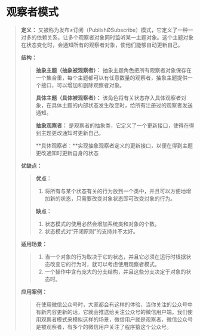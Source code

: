 

# 观察者模式

> **定义：** 又被称为发布≠订阅（PublishØSubscribe）模式，它定义了一种一对多的依赖关系，让多个观察者对象同时监听某一主题对象。这个主题对象在状态变化时，会通知所有的观察者对象，使他们能够自动更新自己。
>
> **结构：**
>
> > **抽象主题（抽象被观察者）：** 抽象主题角色把所有观察者对象保存在一个集合里，每个主题都可以有任意数量的观察者，抽象主题提供一个接口，可以增加和删除观察者对象。
> >
> > **具体主题（具体被观察者）：** 该角色将有关状态存入具体观察者对象，在具体主题的内部状态发生改变时，给所有注册过的观察者发送通知。
> >
> > **抽象观察者：** 是观察者的抽象类，它定义了一个更新接口，使得在得到主题更改通知时更新自己。
> >
> > **具体观察者：**实现抽象观察者定义的更新接口，以便在得到主题更改通知时更新自身的状态
>
> **优缺点：**
>
> > **优点：**
> >
> > 1. 将所有与某个状态有关的行为放到一个类中，并且可以方便地增加新的状态，只需要改变对象状态即可改变对象的行为。
> > 
> >**缺点：**
> > 
> >1. 状态模式的使用必然会增加系统类和对象的个数。
> > 3. 状态模式对“开闭原则”的支持并不太好。
> 
> **适用场景：**
>
> > 1. 当一个对象的行为取决于它的状态，并且它必须在运行时根据状态改变它的行为时，就可以考虑使用观察者模式。
>> 2. 一个操作中含有庞大的分支结构，并且这些分支决定于对象的状态时。
> 
> **应用案例：**
>
> > 在使用微信公众号时，大家都会有这样的体验，当你关注的公众号中有新内容更新的话，它就会推送给关注公众号的微信用户端。我们使用观察者模式来模拟这样的场景，微信用户就是观察者，微信公众号是被观察者，有多个的微信用户关注了程序猿这个公众号。